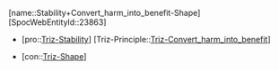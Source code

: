 ﻿---
type: TrizContradiction
aliases:
- Stability+Convert_harm_into_benefit-Shape
license: CC BY-SA 4.0
copyright: https://github.com/SpocWeb
IsDeleted: false
IsReadOnly: false
Confidential: public
tags: 
- Triz/Contradiction
---
[name::Stability+Convert_harm_into_benefit-Shape]
[SpocWebEntityId::23863]
+ [pro::[Triz-Stability](tech/Triz/Parameter/Triz-Stability.md)]
[Triz-Principle::[Triz-Convert_harm_into_benefit](tech/Triz/Principle/Triz-Convert_harm_into_benefit.md)]
- [con::[Triz-Shape](tech/Triz/Parameter/Triz-Shape.md)]

